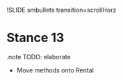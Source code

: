 !SLIDE smbullets transition=scrollHorz

# Stance 13

.note TODO: elaborate

* Move methods onto Rental
